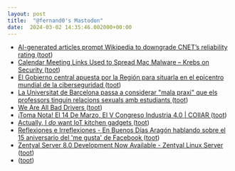 ```yaml
---
layout: post
title:  "@fernand0's Mastodon"
date:  2024-03-02 14:35:46.002000+00:00
---
```

*  [AI-generated articles prompt Wikipedia to downgrade CNET’s reliability rating ](https://arstechnica.com/information-technology/2024/02/wikipedia-downgrades-cnets-reliability-rating-after-ai-generated-articles) ([toot](https://mastodon.social/@fernand0/112026592606510303))
*  [Calendar Meeting Links Used to Spread Mac Malware – Krebs on Security ](https://krebsonsecurity.com/2024/02/calendar-meeting-links-used-to-spread-mac-malware) ([toot](https://mastodon.social/@fernand0/112026182697025222))
*  [El Gobierno central apuesta por la Región para situarla en el epicentro mundial de la ciberseguridad ](https://www.laopiniondemurcia.es/comunidad/2024/02/29/gobierno-nacional-espana-pedro-sanchez-centro-diseno-chips-ciberseguridad-microchips-murcia-98832434.htm) ([toot](https://mastodon.social/@fernand0/112025871030914680))
*  [La Universitat de Barcelona passa a considerar "mala praxi" que els professors tinguin relacions sexuals amb estudiants ](https://www.ara.cat/societat/educacio/relacio-sexoafectiva-alumne-professor-sera-mala-praxi_1_4952711.htm) ([toot](https://mastodon.social/@fernand0/112025635982065213))
*  [We Are All Bad Drivers ](https://www.thefp.com/p/we-are-all-bad-driver) ([toot](https://mastodon.social/@fernand0/112025400003031192))
*  [¡Toma Nota! El 14 De Marzo, El V Congreso Industria 4.0 \| COIIAR ](https://coiiar.es/agenda/v-congreso-industria-4-0) ([toot](https://mastodon.social/@fernand0/112023787305806554))
*  [Actually, I *do* want IoT kitchen gadgets ](https://shkspr.mobi/blog/2024/02/actually-i-do-want-iot-kitchen-gadgets) ([toot](https://mastodon.social/@fernand0/112021761848988257))
*  [
         Reflexiones e Irreflexiones - En Buenos Días Aragón hablando sobre el 15 aniversario del 'me gusta' de Facebook
       ](http://fernand0.blogalia.com//historias/7883) ([toot](https://mastodon.social/@fernand0/112021670425712599))
*  [Zentyal Server 8.0 Development Now Available - Zentyal Linux Server ](https://zentyal.com/news/zentyal-server-8-0-development-now-available) ([toot](https://mastodon.social/@fernand0/112021622601834006))
*  [ ](https://mastodon.social/users/fernand0/statuses/112021580765486399/activity) ([toot](https://mastodon.social/users/fernand0/statuses/112021580765486399/activity))
